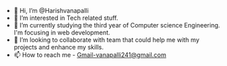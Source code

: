 - 👋 Hi, I’m @Harishvanapalli
- 👀 I’m interested in Tech related stuff.
- 🌱 I’m currently studying the third year of Computer science Engineering. I'm focusing in web development.
- 💞️ I’m looking to collaborate with team that could help me with my projects and enhance my skills.
- 📫 How to reach me - Gmail-vanapalli241@gmail.com

<!---
Harishvanapalli/Harishvanapalli is a ✨ special ✨ repository because its `README.md` (this file) appears on your GitHub profile.
You can click the Preview link to take a look at your changes.
--->
